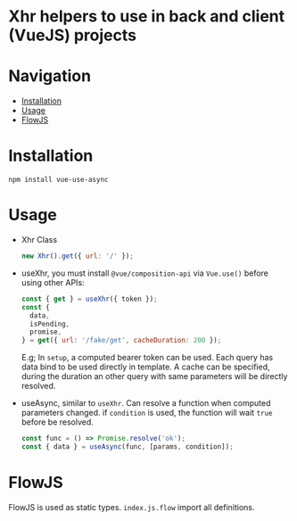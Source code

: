 # Xhr helpers to use in back and client (VueJS) projects

# Navigation

- [Installation](#Installation)
- [Usage](#Usage)
- [FlowJS](#FlowJS)

# Installation
`npm install vue-use-async`

# Usage

- Xhr Class

  ```javascript
  new Xhr().get({ url: '/' });
  ```

- useXhr, you must install `@vue/composition-api` via `Vue.use()` before using other APIs:
  ```javascript
  const { get } = useXhr({ token });
  const { 
    data, 
    isPending,
    promise,
  } = get({ url: '/fake/get', cacheDuration: 200 });
  ```
  E.g; In `setup`, a computed bearer token can be used. Each query has data bind to be used
  directly in template.
  A cache can be specified, during the duration an other query with same parameters will be 
  directly resolved.
  
- useAsync, similar to `useXhr`. Can resolve a function when computed parameters changed.
  if `condition` is used, the function will wait `true` before be resolved.
  ```javascript
  const func = () => Promise.resolve('ok');
  const { data } = useAsync(func, [params, condition]);
  ```

# FlowJS
FlowJS is used as static types. `index.js.flow` import all definitions. 
